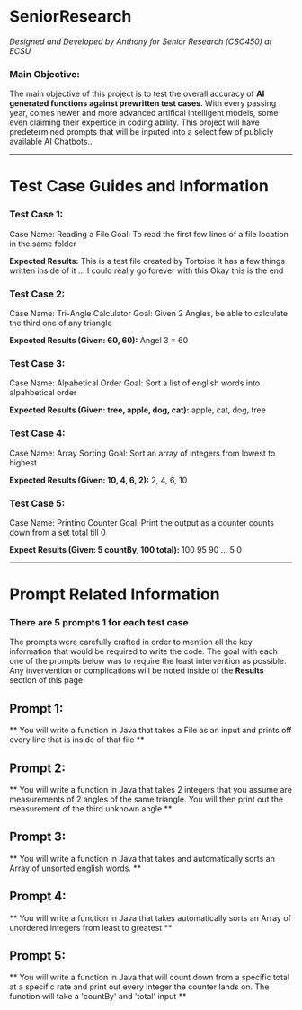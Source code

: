 # SeniorResearch
*Designed and Developed by Anthony for Senior Research (CSC450) at ECSU*

### Main Objective:
The main objective of this project is to test the overall accuracy of **AI generated functions against prewritten test cases**. With every passing year, comes newer and more advanced artifical intelligent models, some even claiming their expertice in coding ability. This project will have predetermined prompts that will be inputed into a select few of publicly available AI Chatbots..

---


# Test Case Guides and Information

### Test Case 1:
Case Name: Reading a File
Goal: To read the first few lines of a file location in the same folder

**Expected Results:**
This is a test file created by Tortoise
It has a few things written inside of it
...
I could really go forever with this
Okay this is the end


### Test Case 2:
Case Name: Tri-Angle Calculator
Goal: Given 2 Angles, be able to calculate the third one of any triangle

**Expected Results (Given: 60, 60):**
Angel 3 = 60


### Test Case 3:
Case Name: Alpabetical Order
Goal: Sort a list of english words into alpahbetical order

**Expected Results (Given: tree, apple, dog, cat):**
apple, cat, dog, tree


### Test Case 4: 
Case Name: Array Sorting
Goal: Sort an array of integers from lowest to highest

**Expected Results (Given: 10, 4, 6, 2):**
2, 4, 6, 10


### Test Case 5:
Case Name: Printing Counter
Goal: Print the output as a counter counts down from a set total till 0

**Expect Results (Given: 5 countBy, 100 total):**
100
95
90
...
5
0

---

# Prompt Related Information
### There are 5 prompts 1 for each test case
The prompts were carefully crafted in order to mention all the key information that would be required to write the code. The goal with each one of the prompts below was to require the least intervention as possible. Any invervention or complications will be noted inside of the **Results** section of this page

## Prompt 1:
** You will write a function in Java that takes a File as an input and prints off every line that is inside of that file **

## Prompt 2:
** You will write a function in Java that takes 2 integers that you assume are measurements of 2 angles of the same triangle. You will then print out the measurement of the third unknown angle **

## Prompt 3:
** You will write a function in Java that takes and automatically sorts an Array of unsorted english words. **

## Prompt 4:
** You will write a function in Java that takes automatically sorts an Array of unordered integers from least to greatest **

## Prompt 5:
** You will write a function in Java that will count down from a specific total at a specific rate and print out every integer the counter lands on. The function will take a 'countBy' and 'total' input **